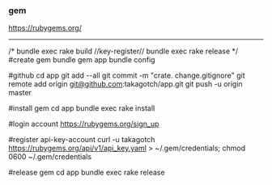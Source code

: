 ### gem

https://rubygems.org/

---
/*
bundle exec rake build
//key-register//
bundle exec rake release
*/
#create gem
bundle gem app
bundle config

#github
cd app
git add --all
git commit -m "crate. change.gitignore"
git remote add origin git@github.com:takagotch/app.git
git push -u origin master

#install gem
cd app
bundle exec rake install

#login account 
https://rubygems.org/sign_up

#register api-key-account
curl -u takagotch https://rubygems.org/api/v1/api_key.yaml > ~/.gem/credentials; chmod 0600 ~/.gem/credentials

#release gem
cd app
bundle exec rake release



